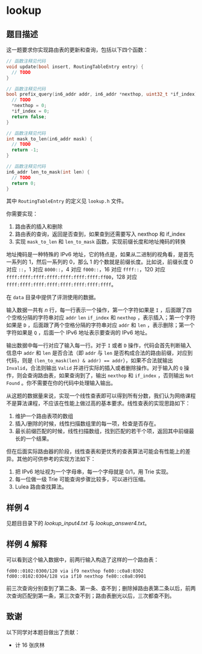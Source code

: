 # lookup

## 题目描述

这一题要求你实现路由表的更新和查询，包括以下四个函数：

```cpp
// 函数注释见代码
void update(bool insert, RoutingTableEntry entry) {
  // TODO
}

// 函数注释见代码
bool prefix_query(in6_addr addr, in6_addr *nexthop, uint32_t *if_index) {
  // TODO
  *nexthop = 0;
  *if_index = 0;
  return false;
}

// 函数注释见代码
int mask_to_len(in6_addr mask) {
  // TODO
  return -1;
}

// 函数注释见代码
in6_addr len_to_mask(int len) {
  // TODO
  return 0;
}
```

其中 `RoutingTableEntry` 的定义见 `lookup.h` 文件。

你需要实现：

1. 路由表的插入和删除
2. 路由表的查询，返回是否查到，如果查到还需要写入 nexthop 和 if_index
3. 实现 `mask_to_len` 和 `len_to_mask` 函数，实现前缀长度和地址掩码的转换

地址掩码是一种特殊的 IPv6 地址，它的特点是，如果从二进制的视角看，是首先一系列的 1，然后一系列的 0，那么 1 的个数就是前缀长度。比如说，前缀长度 0 对应 `::`，1 对应 `8000::`，4 对应 `f000::`，16 对应 `ffff::`，120 对应 `ffff:ffff:ffff:ffff:ffff:ffff:ffff:ff00`，128 对应 `ffff:ffff:ffff:ffff:ffff:ffff:ffff:ffff`。

在 `data` 目录中提供了评测使用的数据。

输入数据一共有 $n$ 行，每一行表示一个操作，第一个字符如果是 `I` ，后面跟了四个空格分隔的字符串对应 `addr` `len` `if_index` 和 `nexthop` ，表示插入；第一个字符如果是 `D` ，后面跟了两个空格分隔的字符串对应 `addr` 和 `len` ，表示删除；第一个字符如果是 `Q` ，后面一个 IPv6 地址表示要查询的 IPv6 地址。

输出数据中每一行对应了输入每一行。对于 `I` 或者 `D` 操作，代码会首先判断输入信息中 `addr` 和 `len` 是否合法（即 `addr` 与 `len` 是否构成合法的路由前缀，对应到代码，则是 `(len_to_mask(len) & addr) == addr`），如果不合法就输出 `Invalid`，合法则输出 `Valid` 并进行实际的插入或者删除操作。对于输入的 `Q` 操作，则会查询路由表，如果查询到了，输出 `nexthop` 和 `if_index` ，否则输出 `Not Found` 。你不需要在你的代码中处理输入输出。

从这题的数据量来说，实现一个线性查表即可以得到所有分数，我们认为网络课程不是算法课程，不应该在性能上做过高的基本要求。线性查表的实现思路如下：

1. 维护一个路由表项的数组
2. 插入/删除的时候，线性扫描数组里的每一项，检查是否存在。
3. 最长前缀匹配的时候，线性扫描数组，找到匹配的若干个项，返回其中前缀最长的一个结果。

但在后面实际路由器的阶段，线性查表和更优秀的查表算法可能会有性能上的差异。其他的可供参考的实现方法如下：

1. 把 IPv6 地址视为一个字母串，每一个字母就是 0/1，用 Trie 实现。
2. 每一位做一级 Trie 可能查询步骤比较多，可以进行压缩。
3. Lulea 路由查找算法。

## 样例 4

见题目目录下的 *lookup_input4.txt* 与 *lookup_answer4.txt*。

## 样例 4 解释

可以看到这个输入数据中，前两行输入构造了这样的一个路由表：

```text
fd00::0102:0300/120 via if9 nexthop fe80::c0a8:0302
fd00::0102:0304/128 via if10 nexthop fe80::c0a8:0901
```

前三次查询分别查到了第二条、第一条、查不到；删除掉路由表第二条以后，前两次查询匹配到第一条，第三次查不到；路由表删光以后，三次都查不到。

## 致谢

以下同学对本题目做出了贡献：

- 计 16 张庆林
